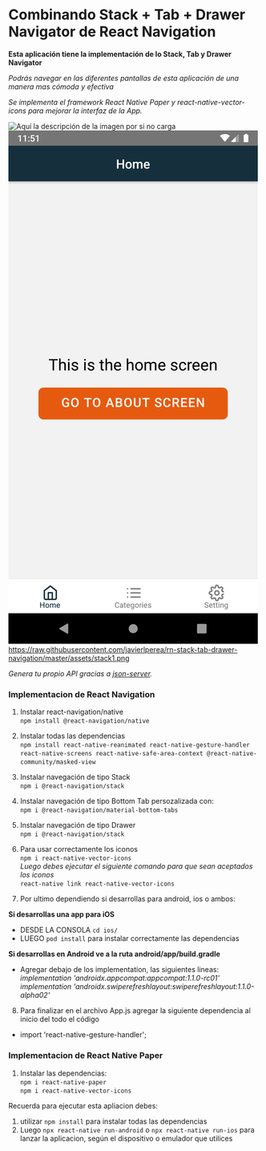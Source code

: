 # Combinando Stack + Tab + Drawer Navigator de React Navigation 

**Esta aplicación tiene la implementación de lo Stack, Tab y Drawer Navigator**

*Podrás navegar en las diferentes pantallas de esta aplicación de una manera mas cómoda y efectiva*

*Se implementa el framework React Native Paper y react-native-vector-icons para mejorar la interfaz de la App.*

![Aquí la descripción de la imagen por si no carga](https://raw.githubusercontent.com/parzibyte/WaterPy/master/assets/ImagenV1.png)
!["Stack-Navigator"](https://raw.githubusercontent.com/javierlperea/rn-stack-tab-drawer-navigation/master/assets/readme/stack1.png) <br/>
https://raw.githubusercontent.com/javierlperea/rn-stack-tab-drawer-navigation/master/assets/stack1.png

*Genera tu propio API gracias a [json-server](https://github.com/typicode/json-server).*

### Implementacion de React Navigation

1. Instalar react-navigation/native <br/>
``npm install @react-navigation/native``

2. Instalar todas las dependencias <br/>
``npm install react-native-reanimated react-native-gesture-handler react-native-screens react-native-safe-area-context @react-native-community/masked-view``

3. Instalar navegación de tipo Stack <br/>
``npm i @react-navigation/stack``

4. Instalar navegación de tipo Bottom Tab persozalizada con: <br/>
``npm i @react-navigation/material-bottom-tabs``

5. Instalar navegación de tipo Drawer <br/>
``npm i @react-navigation/stack``

6. Para usar correctamente los iconos <br/>
``npm i react-native-vector-icons`` <br/>
*Luego debes ejecutar el siguiente comando para que sean aceptados los iconos* <br/>
``react-native link react-native-vector-icons``

7. Por ultimo dependiendo si desarrollas para android, ios o ambos: <br/>

**Si desarrollas una app para iOS**
- DESDE LA CONSOLA ``cd ios/``
- LUEGO ``pod install`` para instalar correctamente las dependencias

**Si desarrollas en Android ve a la ruta android/app/build.gradle**
- Agregar debajo de los implementation, las siguientes lineas: <br/>
*implementation 'androidx.appcompat:appcompat:1.1.0-rc01'*<br/>
*implementation 'androidx.swiperefreshlayout:swiperefreshlayout:1.1.0-alpha02'*

8. Para finalizar en el archivo App.js agregar la siguiente dependencia al inicio del todo el código <br/>
- import 'react-native-gesture-handler';

### Implementacion de React Native Paper

1. Instalar las dependencias:   <br/> 
``npm i react-native-paper``    <br/> 
``npm i react-native-vector-icons`` <br/>


Recuerda para ejecutar esta apliacion debes:
1. utilizar ```npm install``` para instalar todas las dependencias
2. Luego ```npx react-native run-android``` o ```npx react-native run-ios``` para lanzar la aplicacion, según el dispositivo o emulador que utilices